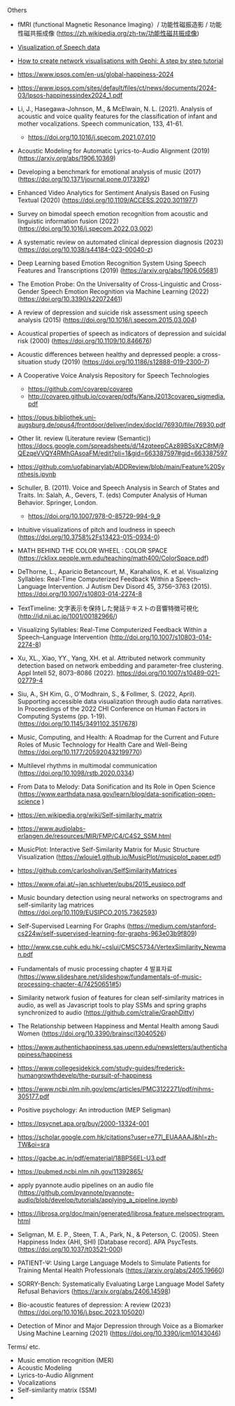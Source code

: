 Others

- fMRI (functional Magnetic Resonance Imaging）/ 功能性磁振造影 / 功能性磁共振成像 (https://zh.wikipedia.org/zh-tw/功能性磁共振成像)
- [Visualization of Speech data](https://medium.com/@sandipandhar_6564/visualization-of-speech-data-f6504af6096c)
- [How to create network visualisations with Gephi: A step by step tutorial](https://medium.com/data-analytics-at-nesta/how-to-create-network-visualisations-with-gephi-a-step-by-step-tutorial-e0743c49ec72)

- https://www.ipsos.com/en-us/global-happiness-2024
- https://www.ipsos.com/sites/default/files/ct/news/documents/2024-03/Ipsos-happinessindex2024_1.pdf

- Li, J., Hasegawa-Johnson, M., & McElwain, N. L. (2021). Analysis of acoustic and voice quality features for the classification of infant and mother vocalizations. Speech communication, 133, 41-61.
  - https://doi.org/10.1016/j.specom.2021.07.010

- Acoustic Modeling for Automatic Lyrics-to-Audio Alignment (2019) (https://arxiv.org/abs/1906.10369)
- Developing a benchmark for emotional analysis of music (2017) (https://doi.org/10.1371/journal.pone.0173392)

- Enhanced Video Analytics for Sentiment Analysis Based on Fusing Textual (2020) (https://doi.org/10.1109/ACCESS.2020.3011977)
- Survey on bimodal speech emotion recognition from acoustic and linguistic information fusion (2022) (https://doi.org/10.1016/j.specom.2022.03.002)

- A systematic review on automated clinical depression diagnosis (2023) (https://doi.org/10.1038/s44184-023-00040-z)

- Deep Learning based Emotion Recognition System Using Speech Features and Transcriptions (2019) (https://arxiv.org/abs/1906.05681)
- The Emotion Probe: On the Universality of Cross-Linguistic and Cross-Gender Speech Emotion Recognition via Machine Learning (2022) (https://doi.org/10.3390/s22072461)
- A review of depression and suicide risk assessment using speech analysis (2015) (https://doi.org/10.1016/j.specom.2015.03.004)

- Acoustical properties of speech as indicators of depression and suicidal risk (2000) (https://doi.org/10.1109/10.846676)

- Acoustic differences between healthy and depressed people: a cross-situation study (2019) (https://doi.org/10.1186/s12888-019-2300-7)

- A Cooperative Voice Analysis Repository for Speech Technologies
  - https://github.com/covarep/covarep
  - http://covarep.github.io/covarep/pdfs/KaneJ2013covarep_sigmedia.pdf
 
- https://opus.bibliothek.uni-augsburg.de/opus4/frontdoor/deliver/index/docId/76930/file/76930.pdf

- Other lit. review (Literature review (Semantic)) https://docs.google.com/spreadsheets/d/14zqteepCAz89BSsXzC8tMj9QEzqeVVQY4RMhGAsoaFM/edit?pli=1&gid=663387597#gid=663387597
- https://github.com/uofabinarylab/ADDReview/blob/main/Feature%20Synthesis.ipynb

- Schuller, B. (2011). Voice and Speech Analysis in Search of States and Traits. In: Salah, A., Gevers, T. (eds) Computer Analysis of Human Behavior. Springer, London. 
  - https://doi.org/10.1007/978-0-85729-994-9_9

- Intuitive visualizations of pitch and loudness in speech (https://doi.org/10.3758%2Fs13423-015-0934-0)

- MATH BEHIND THE COLOR WHEEL : COLOR SPACE (https://cklixx.people.wm.edu/teaching/math400/ColorSpace.pdf)

- DeThorne, L., Aparicio Betancourt, M., Karahalios, K. et al. Visualizing Syllables: Real-Time Computerized Feedback Within a Speech–Language Intervention. J Autism Dev Disord 45, 3756–3763 (2015). https://doi.org/10.1007/s10803-014-2274-8


- TextTimeline: 文字表示を保持した発話テキストの音響特徴可視化 (http://id.nii.ac.jp/1001/00182966/)

- Visualizing Syllables: Real-Time Computerized Feedback Within a Speech–Language Intervention (http://doi.org/10.1007/s10803-014-2274-8)

- Xu, XL., Xiao, YY., Yang, XH. et al. Attributed network community detection based on network embedding and parameter-free clustering. Appl Intell 52, 8073–8086 (2022). https://doi.org/10.1007/s10489-021-02779-4

- Siu, A., SH Kim, G., O'Modhrain, S., & Follmer, S. (2022, April). Supporting accessible data visualization through audio data narratives. In Proceedings of the 2022 CHI Conference on Human Factors in Computing Systems (pp. 1-19). (https://doi.org/10.1145/3491102.3517678)

- Music, Computing, and Health: A Roadmap for the Current and Future Roles of Music Technology for Health Care and Well-Being (https://doi.org/10.1177/205920432199770)

- Multilevel rhythms in multimodal communication (https://doi.org/10.1098/rstb.2020.0334)

- From Data to Melody: Data Sonification and Its Role in Open Science (https://www.earthdata.nasa.gov/learn/blog/data-sonification-open-science )

- https://en.wikipedia.org/wiki/Self-similarity_matrix
- https://www.audiolabs-erlangen.de/resources/MIR/FMP/C4/C4S2_SSM.html
- MusicPlot: Interactive Self-Similarity Matrix for Music Structure Visualization (https://wlouie1.github.io/MusicPlot/musicplot_paper.pdf)
- https://github.com/carlosholivan/SelfSimilarityMatrices
- https://www.ofai.at/~jan.schlueter/pubs/2015_eusipco.pdf

- Music boundary detection using neural networks on spectrograms and self-similarity lag matrices (https://doi.org/10.1109/EUSIPCO.2015.7362593)

- Self-Supervised Learning For Graphs (https://medium.com/stanford-cs224w/self-supervised-learning-for-graphs-963e03b9f809)
- http://www.cse.cuhk.edu.hk/~cslui/CMSC5734/VertexSimilarity_Newman.pdf

- Fundamentals of music processing chapter 4 발표자료 (https://www.slideshare.net/slideshow/fundamentals-of-music-processing-chapter-4/74250651#5)

- Similarity network fusion of features for clean self-similarity matrices in audio, as well as Javascript tools to play SSMs and spring graphs synchronized to audio (https://github.com/ctralie/GraphDitty)

- The Relationship between Happiness and Mental Health among Saudi Women (https://doi.org/10.3390/brainsci13040526)
- https://www.authentichappiness.sas.upenn.edu/newsletters/authentichappiness/happiness
- https://www.collegesidekick.com/study-guides/frederick-humangrowthdevelp/the-pursuit-of-happiness
- https://www.ncbi.nlm.nih.gov/pmc/articles/PMC3122271/pdf/nihms-305177.pdf

- Positive psychology: An introduction (MEP Seligman)
- https://psycnet.apa.org/buy/2000-13324-001
- https://scholar.google.com.hk/citations?user=e77l_EUAAAAJ&hl=zh-TW&oi=sra
- https://gacbe.ac.in/pdf/ematerial/18BPS6EL-U3.pdf
- https://pubmed.ncbi.nlm.nih.gov/11392865/

- apply pyannote.audio pipelines on an audio file (https://github.com/pyannote/pyannote-audio/blob/develop/tutorials/applying_a_pipeline.ipynb)
- https://librosa.org/doc/main/generated/librosa.feature.melspectrogram.html

- Seligman, M. E. P., Steen, T. A., Park, N., & Peterson, C. (2005). Steen Happiness Index (AHI, SHI) [Database record]. APA PsycTests.
(https://doi.org/10.1037/t03521-000)

- PATIENT-Ψ: Using Large Language Models to Simulate Patients for Training Mental Health Professionals (https://arxiv.org/abs/2405.19660)
- SORRY-Bench: Systematically Evaluating Large Language Model Safety Refusal Behaviors (https://arxiv.org/abs/2406.14598)

- Bio-acoustic features of depression: A review (2023) (https://doi.org/10.1016/j.bspc.2023.105020)
- Detection of Minor and Major Depression through Voice as a Biomarker Using Machine Learning (2021) (https://doi.org/10.3390/jcm10143046)

Terms/ etc.
- Music emotion recognition (MER)
- Acoustic Modeling
- Lyrics-to-Audio Alignment
- Vocalizations
- Self-similarity matrix (SSM)
- 

